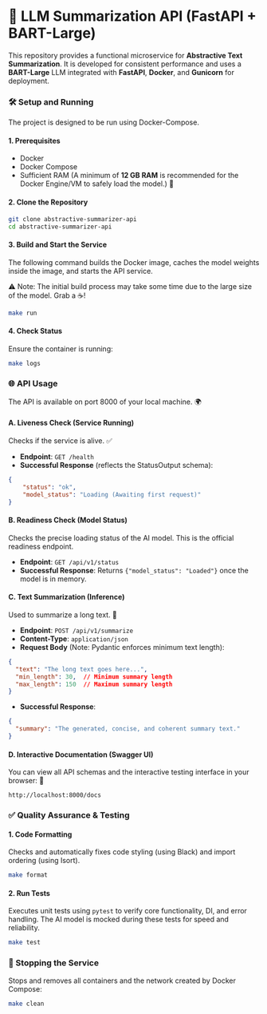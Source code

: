 # 🚀 LLM Summarization API (FastAPI + BART-Large)
This repository provides a functional microservice for **Abstractive Text Summarization**. It is developed for consistent performance and uses a **BART-Large** LLM integrated with **FastAPI**, **Docker**, and **Gunicorn** for deployment.

### 🛠️ Setup and Running
The project is designed to be run using Docker-Compose.

#### 1. Prerequisites
- Docker
- Docker Compose
- Sufficient RAM (A minimum of **12 GB RAM** is recommended for the Docker Engine/VM to safely load the model.) 🐏

#### 2. Clone the Repository
```bash
git clone abstractive-summarizer-api
cd abstractive-summarizer-api
```

#### 3. Build and Start the Service
The following command builds the Docker image, caches the model weights inside the image, and starts the API service.

⚠️ Note: The initial build process may take some time due to the large size of the model. Grab a ☕!
```bash
make run
```
#### 4. Check Status
Ensure the container is running:

```bash
make logs
```

### 🌐 API Usage
The API is available on port 8000 of your local machine. 🌍

#### A. Liveness Check (Service Running)
Checks if the service is alive. ✅

- **Endpoint**: `GET /health`
- **Successful Response** (reflects the StatusOutput schema):
```json
{
    "status": "ok",
    "model_status": "Loading (Awaiting first request)"
}
```
#### B. Readiness Check (Model Status)
Checks the precise loading status of the AI model. This is the official readiness endpoint.
- **Endpoint**: `GET /api/v1/status`
- **Successful Response**: Returns `{"model_status": "Loaded"}` once the model is in memory.

#### C. Text Summarization (Inference)
Used to summarize a long text. 📝

- **Endpoint**: `POST /api/v1/summarize`
- **Content-Type**: `application/json`
- **Request Body** (Note: Pydantic enforces minimum text length):
```json
{
  "text": "The long text goes here...",
  "min_length": 30,  // Minimum summary length
  "max_length": 150  // Maximum summary length
}
```
- **Successful Response**:
```json
{
  "summary": "The generated, concise, and coherent summary text."
}
```
#### D. Interactive Documentation (Swagger UI)
You can view all API schemas and the interactive testing interface in your browser: 🔎
```
http://localhost:8000/docs
```
### ✅ Quality Assurance & Testing
#### 1. Code Formatting
Checks and automatically fixes code styling (using Black) and import ordering (using Isort).
```bash
make format
```
#### 2. Run Tests
Executes unit tests using `pytest` to verify core functionality, DI, and error handling. The AI model is mocked during these tests for speed and reliability.
```bash
make test
```

### 🛑 Stopping the Service
Stops and removes all containers and the network created by Docker Compose:
```bash
make clean
```
